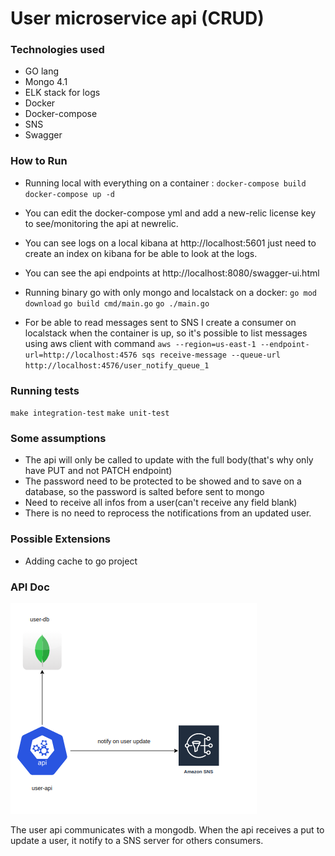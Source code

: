 # User microservice api (CRUD)

### Technologies used

* GO lang
* Mongo 4.1
* ELK stack for logs
* Docker
* Docker-compose
* SNS
* Swagger

### How to Run
 * Running local with everything on a container :
 `docker-compose build`
 `docker-compose up -d`
 
 * You can edit the docker-compose yml and add a new-relic license key to see/monitoring the api at newrelic.
 * You can see logs on a local kibana at http://localhost:5601 just need to create an index on kibana for be able to 
 look at the logs.
 * You can see the api endpoints at http://localhost:8080/swagger-ui.html
 
 * Running binary go with only mongo and localstack on a docker: 
 `go mod download`
 `go build cmd/main.go`
 `go ./main.go`
  
 * For be able to read messages sent to SNS I create a consumer on localstack when the container is up,
 so it's possible to list messages using aws client with command 
  `aws --region=us-east-1 --endpoint-url=http://localhost:4576 sqs receive-message --queue-url http://localhost:4576/user_notify_queue_1` 

### Running tests
 `make integration-test`
 `make unit-test`

 
### Some assumptions
* The api will only be called to update with the full body(that's why only have PUT and not PATCH endpoint)
* The password need to be protected to be showed and to save on a database, so the password is salted before sent to mongo
* Need to receive all infos from a user(can't receive any field blank)
* There is no need to reprocess the notifications from an updated user.

### Possible Extensions
* Adding cache to go project


### API Doc

![API DOC](./doc/api-draw.png)

The user api communicates with a mongodb. When the api receives a put to update a user, it notify to a SNS server 
for others consumers.